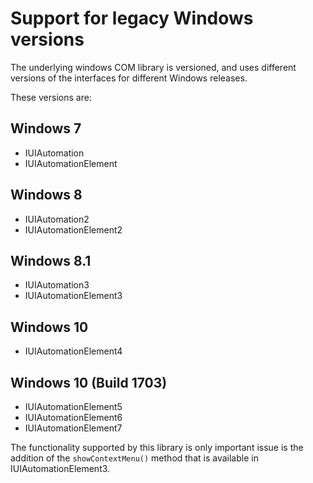 # Support for legacy Windows versions

The underlying windows COM library is versioned, and uses different versions of the interfaces for different Windows releases.

These versions are:

## Windows 7
* IUIAutomation
* IUIAutomationElement
## Windows 8
* IUIAutomation2
* IUIAutomationElement2
## Windows 8.1
* IUIAutomation3
* IUIAutomationElement3
## Windows 10
* IUIAutomationElement4
## Windows 10 (Build 1703)
* IUIAutomationElement5
* IUIAutomationElement6
* IUIAutomationElement7

The functionality supported by this library is only important issue is the addition of the `showContextMenu()` method that is available in 
IUIAutomationElement3. 

